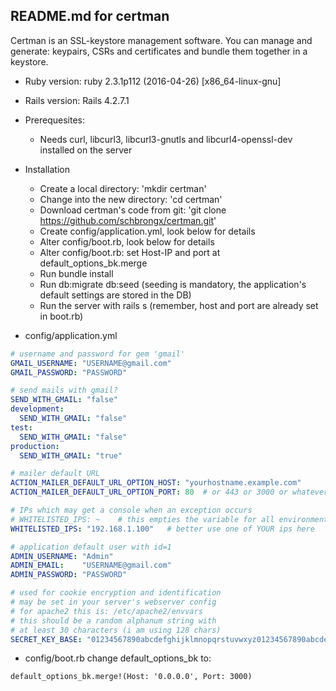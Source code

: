 ## README.md for certman

Certman is an SSL-keystore management software. You can manage and generate: keypairs, CSRs and certificates and bundle them together in a keystore.

* Ruby version: ruby 2.3.1p112 (2016-04-26) [x86_64-linux-gnu]
* Rails version: Rails 4.2.7.1

* Prerequesites:
  * Needs curl, libcurl3, libcurl3-gnutls and libcurl4-openssl-dev installed on the server

* Installation
  * Create a local directory: 'mkdir certman'
  * Change into the new directory: 'cd certman'
  * Download certman's code from git: 'git clone https://github.com/schbrongx/certman.git'
  * Create config/application.yml, look below for details
  * Alter config/boot.rb, look below for details
  * Alter config/boot.rb: set Host-IP and port at default_options_bk.merge
  * Run bundle install
  * Run db:migrate db:seed (seeding is mandatory, the application's default settings are stored in the DB)
  * Run the server with rails s (remember, host and port are already set in boot.rb)

* config/application.yml
```yaml
# username and password for gem 'gmail'
GMAIL_USERNAME: "USERNAME@gmail.com"
GMAIL_PASSWORD: "PASSWORD"

# send mails with gmail?
SEND_WITH_GMAIL: "false"
development:
  SEND_WITH_GMAIL: "false"
test:
  SEND_WITH_GMAIL: "false"
production: 
  SEND_WITH_GMAIL: "true"

# mailer default URL
ACTION_MAILER_DEFAULT_URL_OPTION_HOST: "yourhostname.example.com"
ACTION_MAILER_DEFAULT_URL_OPTION_PORT: 80  # or 443 or 3000 or whatever you run on

# IPs which may get a console when an exception occurs
# WHITELISTED_IPS: ~    # this empties the variable for all environments
WHITELISTED_IPS: "192.168.1.100"   # better use one of YOUR ips here

# application default user with id=1
ADMIN_USERNAME: "Admin"
ADMIN_EMAIL:    "USERNAME@gmail.com"
ADMIN_PASSWORD: "PASSWORD"

# used for cookie encryption and identification
# may be set in your server's webserver config
# for apache2 this is: /etc/apache2/envvars
# this should be a random alphanum string with 
# at least 30 characters (i am using 128 chars)
SECRET_KEY_BASE: "01234567890abcdefghijklmnopqrstuvwxyz01234567890abcdefghijklmnopqrstuvwxyz01234567890abcdefghijklmnopqrstuvwxyz01234567890abcdef"
```

* config/boot.rb
change default_options_bk to:
```
default_options_bk.merge!(Host: '0.0.0.0', Port: 3000)
```


